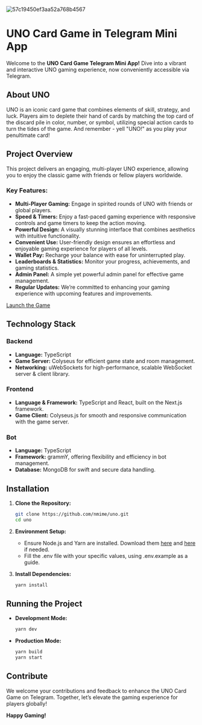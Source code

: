 ![57c19450ef3aa52a768b4567](https://github.com/nmime/uno/assets/66474195/eac4860a-23d9-4aa4-9b95-f06e430d51f1)
# UNO Card Game in Telegram Mini App

Welcome to the **UNO Card Game Telegram Mini App!** Dive into a vibrant and interactive UNO gaming experience, now conveniently accessible via Telegram.

## About UNO

UNO is an iconic card game that combines elements of skill, strategy, and luck. Players aim to deplete their hand of cards by matching the top card of the discard pile in color, number, or symbol, utilizing special action cards to turn the tides of the game. And remember - yell "UNO!" as you play your penultimate card!

## Project Overview

This project delivers an engaging, multi-player UNO experience, allowing you to enjoy the classic game with friends or fellow players worldwide.

### Key Features:

- **Multi-Player Gaming:** Engage in spirited rounds of UNO with friends or global players.
- **Speed & Timers:** Enjoy a fast-paced gaming experience with responsive controls and game timers to keep the action moving.
- **Powerful Design:** A visually stunning interface that combines aesthetics with intuitive functionality.
- **Convenient Use:** User-friendly design ensures an effortless and enjoyable gaming experience for players of all levels.
- **Wallet Pay:** Recharge your balance with ease for uninterrupted play.
- **Leaderboards & Statistics:** Monitor your progress, achievements, and gaming statistics.
- **Admin Panel:** A simple yet powerful admin panel for effective game management.
- **Regular Updates:** We’re committed to enhancing your gaming experience with upcoming features and improvements.

[Launch the Game](https://t.me/uno9bot/uno)

## Technology Stack

### Backend
- **Language:** TypeScript
- **Game Server:** Colyseus for efficient game state and room management.
- **Networking:** uWebSockets for high-performance, scalable WebSocket server & client library.

### Frontend
- **Language & Framework:** TypeScript and React, built on the Next.js framework.
- **Game Client:** Colyseus.js for smooth and responsive communication with the game server.

### Bot
- **Language:** TypeScript
- **Framework:** grammY, offering flexibility and efficiency in bot management.
- **Database:** MongoDB for swift and secure data handling.

## Installation

1. **Clone the Repository:**
    ```bash
    git clone https://github.com/nmime/uno.git
    cd uno
    ```

2. **Environment Setup:**
    - Ensure Node.js and Yarn are installed. Download them [here](https://nodejs.org/en/download/) and [here](https://yarnpkg.com/getting-started/install) if needed.
    - Fill the .env file with your specific values, using .env.example as a guide.

3. **Install Dependencies:**
    ```bash
    yarn install
    ```

## Running the Project

- **Development Mode:**
    ```bash
    yarn dev
    ```

- **Production Mode:**
    ```bash
    yarn build
    yarn start
    ```

## Contribute

We welcome your contributions and feedback to enhance the UNO Card Game on Telegram. Together, let’s elevate the gaming experience for players globally!

**Happy Gaming!**
